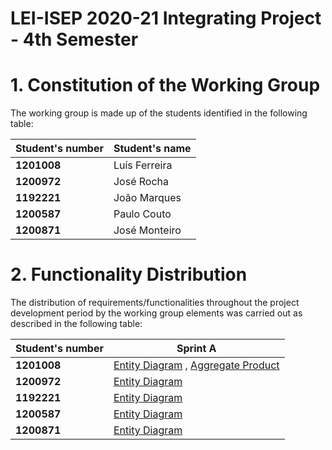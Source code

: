# LEI-ISEP 2020-21 Integrating Project - 4th Semester

# 1. Constitution of the Working Group


The working group is made up of the students identified in the following table:

| Student's number	   | Student's name			    |
|--------------|------------------------------|
| **1201008**  | Luís Ferreira|
| **1200972**  | José Rocha|
| **1192221**  | João Marques|
| **1200587**  | Paulo Couto |
| **1200871**  | José Monteiro |

# 2. Functionality Distribution ###

The distribution of requirements/functionalities throughout the project development period by the working group elements was carried out as described in the following table:

| Student's number | Sprint A|
|-----------|----------|
| **1201008**| [Entity Diagram](./SprintA/DomainModel/EntitiesDiagram) , [Aggregate Product](./SprintA/DomainModel/AggregatesDiagram/AggregateProduct)|
| **1200972**| [Entity Diagram](./SprintA/DomainModel/EntitiesDiagram)|
| **1192221** | [Entity Diagram](./SprintA/DomainModel/EntitiesDiagram) |
| **1200587**| [Entity Diagram](./SprintA/DomainModel/EntitiesDiagram)|
| **1200871**| [Entity Diagram](./SprintA/DomainModel/EntitiesDiagram) | 